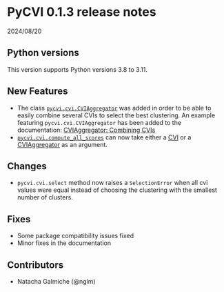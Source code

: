 # PyCVI 0.1.3 release notes

2024/08/20

## Python versions

This version supports Python versions 3.8 to 3.11.

## New Features

- The class [`pycvi.cvi.CVIAggregator`](https://pycvi.readthedocs.io/en/latest/pycvi.cvi.html#pycvi.cvi.CVIAggregator) was added in order to be able to easily combine several CVIs to select the best clustering. An example featuring `pycvi.cvi.CVIAggregator` has been added to the documentation: [CVIAggregator: Combining CVIs](https://pycvi.readthedocs.io/en/latest/examples/cvi_aggregator.html)
- [`pycvi.cvi.compute_all_scores`](https://pycvi.readthedocs.io/en/latest/pycvi.compute_scores.compute_all_scores.html) can now take either a [CVI](https://pycvi.readthedocs.io/en/latest/pycvi.cvi.html#pycvi.cvi.CVI) or a [CVIAggregator](https://pycvi.readthedocs.io/en/latest/pycvi.cvi.html#pycvi.cvi.CVIAggregator) as an argument.

## Changes

- `pycvi.cvi.select` method now raises a `SelectionError` when all cvi values were equal instead of choosing the clustering with the smallest number of clusters.

## Fixes

- Some package compatibility issues fixed
- Minor fixes in the documentation

## Contributors

- Natacha Galmiche (@nglm)